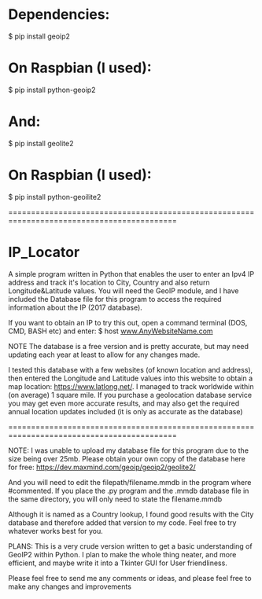   # Dependencies:

  $ pip install geoip2

  # On Raspbian (I used):
  $ pip install python-geoip2

  # And:

  $ pip install geolite2

  # On Raspbian (I used):
  $ pip install python-geoilite2

===========================================================================================

# IP_Locator
A simple program written in Python that enables the user to enter an Ipv4 IP address and track it's location to City, Country and also return Longitude&amp;Latitude values. You will need the GeoIP module, and I have included the Database file for this program to access the required information about the IP (2017 database). 

If you want to obtain an IP to try this out, open a command terminal (DOS, CMD, BASH etc) and enter:
  $ host www.AnyWebsiteName.com

NOTE The database is a free version and is pretty accurate, but may need updating each year at least to allow for any changes made. 

I tested this database with a few websites (of known location and address), then entered the Longitude and Latitude values into this website to obtain a map location: https://www.latlong.net/. I managed to track worldwide within (on average) 1 square mile. If you purchase a geolocation database service you may get even more accurate results, and may also get the required annual location updates included (it is only as accurate as the database)

===========================================================================================

NOTE: I was unable to upload my database file for this program due to the size being over 25mb. Please obtain your own copy of the database here for free:
https://dev.maxmind.com/geoip/geoip2/geolite2/

And you will need to edit the filepath/filename.mmdb in the program where #commented. If you place the .py program and the .mmdb database file in the same directory, you will only need to state the filename.mmdb

Although it is named as a Country lookup,  I found good results with the City database and therefore added that version to my code. Feel free to try whatever works best for you.

PLANS: This is a very crude version written to get a basic understanding of GeoIP2 within Python. I plan to make the whole thing neater, and more efficient, and maybe write it into a Tkinter GUI for User friendliness.

Please feel free to send me any comments or ideas, and please feel free to make any changes and improvements

